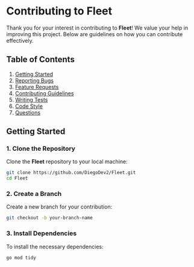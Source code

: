 # Contributing to Fleet

Thank you for your interest in contributing to **Fleet**! We value your help in improving this project. Below are guidelines on how you can contribute effectively.

## Table of Contents

1. [Getting Started](#getting-started)
2. [Reporting Bugs](#reporting-bugs)
3. [Feature Requests](#feature-requests)
4. [Contributing Guidelines](#contributing-guidelines)
5. [Writing Tests](#writing-tests)
6. [Code Style](#code-style)
7. [Questions](#questions)

## Getting Started

### 1. Clone the Repository

Clone the **Fleet** repository to your local machine:

```bash
git clone https://github.com/DiegoDev2/Fleet.git
cd Fleet
```
### 2. Create a Branch

Create a new branch for your contribution:

```bash
git checkout -b your-branch-name
```
### 3. Install Dependencies

To install the necessary dependencies:

```bash
go mod tidy
```
